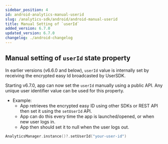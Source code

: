 ```yaml
---
sidebar_position: 4
id: android-analytics-manual-userid
slug: /analytics-sdk/android/android-manual-userid
title: Manual Setting of `userId`
added_version: 6.7.0
updated_version: 6.7.0
changelog: ./android-changelog
---
```


## Manual setting of `userId` state property

In earlier versions (v6.6.0 and below), `userId` value is internally set by receiving the encrypted easy Id broadcasted by UserSDK.

Starting v6.7.0, app can now set the `userId` manually using a public API. Any unique user identifier value can be used for this property.
* Example:
  * App retrieves the encrypted easy ID using other SDKs or REST API then set it using the `setUserId` API.
  * App can do this every time the app is launched/opened, or when new user logs in.
  * App then should set it to null when the user logs out.

```kotlin
AnalyticsManager.instance()?.setUserId("your-user-id")
```
